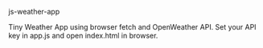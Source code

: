 js-weather-app

Tiny Weather App using browser fetch and OpenWeather API.
Set your API key in app.js and open index.html in browser.
